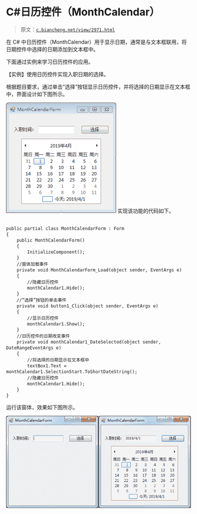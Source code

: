 # C#日历控件（MonthCalendar）

> 原文：[`c.biancheng.net/view/2971.html`](http://c.biancheng.net/view/2971.html)

在 C# 中日历控件（MonthCalendar）用于显示日期，通常是与文本框联用，将日期控件中选择的日期添加到文本框中。

下面通过实例来学习日历控件的应用。

【实例】使用日历控件实现入职日期的选择。

根据题目要求，通过单击“选择”按钮显示日历控件，并将选择的日期显示在文本框中，界面设计如下图所示。

![选择入职日期的窗体界面](img/e7deee5fbb8e45bef09ef88204ade531.png)
实现该功能的代码如下。

```

public partial class MonthCalendarForm : Form
{
    public MonthCalendarForm()
    {
        InitializeComponent();
    }
    //窗体加载事件
    private void MonthCalendarForm_Load(object sender, EventArgs e)
    {
        //隐藏日历控件
        monthCalendar1.Hide();
    }
    //“选择”按钮的单击事件
    private void button1_Click(object sender, EventArgs e)
    {
        //显示日历控件
        monthCalendar1.Show();
    }
    //日历控件的日期改变事件
    private void monthCalendar1_DateSelected(object sender, DateRangeEventArgs e)
    {
        //将选择的日期显示在文本框中
        textBox1.Text = monthCalendar1.SelectionStart.ToShortDateString();
        //隐藏日历控件
        monthCalendar1.Hide();
    }
}
```

运行该窗体，效果如下图所示。

![选择入职日期窗体的运行效果](img/6717367006e3eb77ad4cb551543b91b6.png)